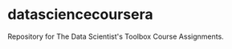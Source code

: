 datasciencecoursera
===================

Repository for The Data Scientist's Toolbox Course Assignments.
